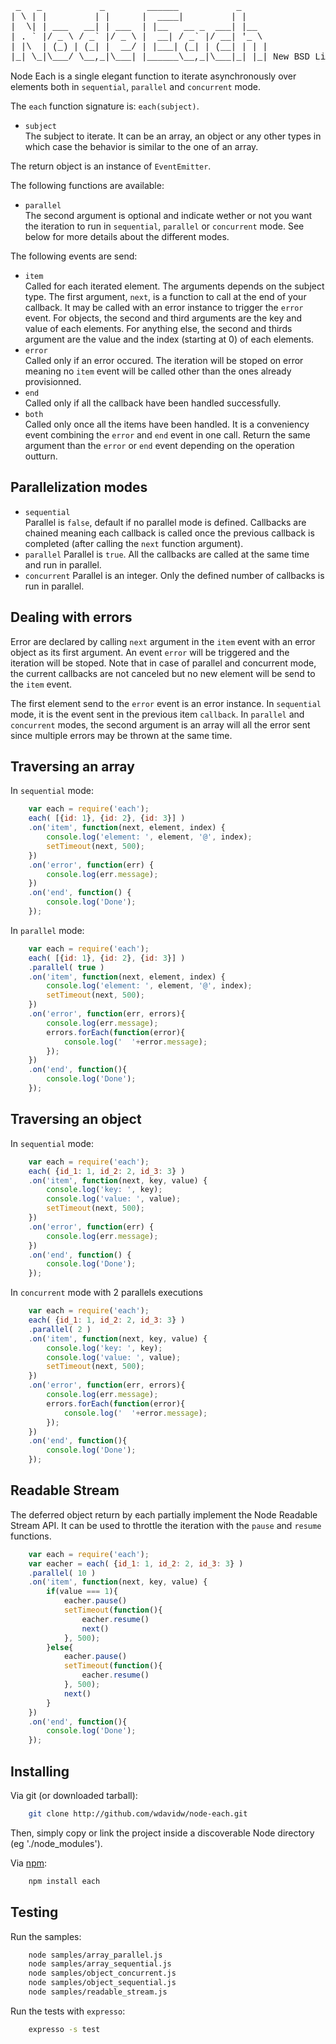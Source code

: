 
<pre style="font-family:courier">
 _   _           _        ______           _     
| \ | |         | |      |  ____|         | |    
|  \| | ___   __| | ___  | |__   __ _  ___| |__  
| . ` |/ _ \ / _` |/ _ \ |  __| / _` |/ __| '_ \ 
| |\  | (_) | (_| |  __/ | |___| (_| | (__| | | |
|_| \_|\___/ \__,_|\___| |______\__,_|\___|_| |_| New BSD License
</pre>

Node Each is a single elegant function to iterate asynchronously over elements 
both in `sequential`, `parallel` and `concurrent` mode.

The `each` function signature is: `each(subject)`. 

-   `subject`   
    The subject to iterate. It can be an array, an object or 
    any other types in which case the behavior is similar to the one of an array.

The return object is an instance of `EventEmitter`.

The following functions are available:

-   `parallel`   
    The second argument is optional and indicate wether or not you want the 
    iteration to run in `sequential`, `parallel` or `concurrent` mode. See below
    for more details about the different modes.

The following events are send:

-   `item`   
    Called for each iterated element. The arguments depends on the 
    subject type.
    The first argument, `next`, is a function to call at the end of your 
    callback. It may be called with an error instance to trigger the `error` event.
    For objects, the second and third arguments are the key and value 
    of each elements. For anything else, the second and thirds argument are the 
    value and the index (starting at 0) of each elements.
-   `error`   
    Called only if an error occured. The iteration will be stoped on error meaning
    no `item` event will be called other than the ones already provisionned. 
-   `end`   
    Called only if all the callback have been handled successfully.
-   `both`   
    Called only once all the items have been handled. It is a conveniency event
    combining the `error` and `end` event in one call. Return the same argument 
    than the `error` or `end` event depending on the operation outturn.

Parallelization modes
---------------------

-   `sequential`   
    Parallel is `false`, default if no parallel mode is defined.
    Callbacks are chained meaning each callback is called once the previous 
    callback is completed (after calling the `next` function argument).
-   `parallel`
    Parallel is `true`.
    All the callbacks are called at the same time and run in parallel.
-   `concurrent`
    Parallel is an integer.
    Only the defined number of callbacks is run in parallel.

Dealing with errors
-------------------

Error are declared by calling `next` argument in the `item` event with an error 
object as its first argument. An event `error` will be triggered and the 
iteration will be stoped. Note that in case of parallel and concurrent mode, 
the current callbacks are not canceled but no new element will be send to the 
`item` event.

The first element send to the `error` event is an error instance. In 
`sequential` mode, it is the event sent in the previous item `callback`. In 
`parallel` and `concurrent` modes, the second argument is an array will all 
the error sent since multiple errors may be thrown at the same time.

Traversing an array
-------------------

In `sequential` mode:

```javascript
    var each = require('each');
    each( [{id: 1}, {id: 2}, {id: 3}] )
    .on('item', function(next, element, index) {
        console.log('element: ', element, '@', index);
        setTimeout(next, 500);
    })
    .on('error', function(err) {
        console.log(err.message);
    })
    .on('end', function() {
        console.log('Done');
    });
```

In `parallel` mode:

```javascript
    var each = require('each');
    each( [{id: 1}, {id: 2}, {id: 3}] )
    .parallel( true )
    .on('item', function(next, element, index) {
        console.log('element: ', element, '@', index);
        setTimeout(next, 500);
    })
    .on('error', function(err, errors){
        console.log(err.message);
        errors.forEach(function(error){
            console.log('  '+error.message);
        });
    })
    .on('end', function(){
        console.log('Done');
    });
```

Traversing an object
--------------------

In `sequential` mode:

```javascript
    var each = require('each');
    each( {id_1: 1, id_2: 2, id_3: 3} )
    .on('item', function(next, key, value) {
        console.log('key: ', key);
        console.log('value: ', value);
        setTimeout(next, 500);
    })
    .on('error', function(err) {
        console.log(err.message);
    })
    .on('end', function() {
        console.log('Done');
    });
```

In `concurrent` mode with 2 parallels executions

```javascript
    var each = require('each');
    each( {id_1: 1, id_2: 2, id_3: 3} )
    .parallel( 2 )
    .on('item', function(next, key, value) {
        console.log('key: ', key);
        console.log('value: ', value);
        setTimeout(next, 500);
    })
    .on('error', function(err, errors){
        console.log(err.message);
        errors.forEach(function(error){
            console.log('  '+error.message);
        });
    })
    .on('end', function(){
        console.log('Done');
    });
```

Readable Stream
---------------

The deferred object return by each partially implement the Node Readable Stream 
API. It can be used to throttle the iteration with the `pause` and `resume` 
functions.

```javascript
    var each = require('each');
    var eacher = each( {id_1: 1, id_2: 2, id_3: 3} )
    .parallel( 10 )
    .on('item', function(next, key, value) {
        if(value === 1){
            eacher.pause()
            setTimeout(function(){
                eacher.resume()
                next()
            }, 500);
        }else{
            eacher.pause()
            setTimeout(function(){
                eacher.resume()
            }, 500);
            next()
        }
    })
    .on('end', function(){
        console.log('Done');
    });
```

Installing
----------

Via git (or downloaded tarball):

```bash
    git clone http://github.com/wdavidw/node-each.git
```

Then, simply copy or link the project inside a discoverable Node directory 
(eg './node_modules').

Via [npm](http://github.com/isaacs/npm):

```bash
    npm install each
```

Testing
-------

Run the samples:

```bash
    node samples/array_parallel.js
    node samples/array_sequential.js
    node samples/object_concurrent.js
    node samples/object_sequential.js
    node samples/readable_stream.js
```

Run the tests with `expresso`:

```bash
    expresso -s test
```

    

